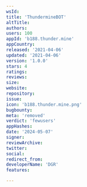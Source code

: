 ```yaml
---
wsId: 
title: 'ThundermineBOT'
altTitle: 
authors: 
users: 100
appId: 'b188.thunder.mine'
appCountry: 
released: '2021-04-06'
updated: '2021-04-06'
version: '1.0.0'
stars: 4
ratings: 
reviews: 
size: 
website: 
repository: 
issue: 
icon: 'b188.thunder.mine.png'
bugbounty: 
meta: 'removed'
verdict: 'fewusers'
appHashes: 
date: '2024-05-07'
signer: 
reviewArchive: 
twitter: 
social: 
redirect_from: 
developerName: 'DGR'
features: 

---
```


